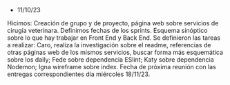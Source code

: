 * 11/10/23

Hicimos: Creación de grupo y de proyecto, página web sobre servicios de cirugía veterinara. Definimos fechas de los sprints. Esquema sinóptico sobre lo que hay trabajar en Front End y Back End. 
Se definieron las tareas a realizar: Caro, realiza la investigación sobre el readme, referencias de otras páginas web de los mismos servicios, buscar forma más esquemática sobre los daily; Fede sobre dependencia ESlint; Katy sobre dependencia Nodemon; Igna wireframe sobre index. Fecha de próxima reunión con las entregas correspondientes día miércoles 18/11/23.